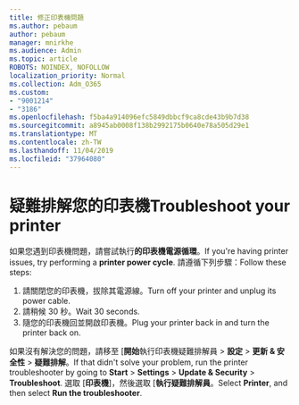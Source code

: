 ```yaml
---
title: 修正印表機問題
ms.author: pebaum
author: pebaum
manager: mnirkhe
ms.audience: Admin
ms.topic: article
ROBOTS: NOINDEX, NOFOLLOW
localization_priority: Normal
ms.collection: Adm_O365
ms.custom:
- "9001214"
- "3186"
ms.openlocfilehash: f5ba4a914096efc5849dbbcf9ca8cde43b9b7d38
ms.sourcegitcommit: a8945ab0008f138b2992175b0640e78a505d29e1
ms.translationtype: MT
ms.contentlocale: zh-TW
ms.lasthandoff: 11/04/2019
ms.locfileid: "37964080"
---
```

# <a name="troubleshoot-your-printer"></a><span data-ttu-id="b1f33-102">疑難排解您的印表機</span><span class="sxs-lookup"><span data-stu-id="b1f33-102">Troubleshoot your printer</span></span>

<span data-ttu-id="b1f33-103">如果您遇到印表機問題，請嘗試執行**的印表機電源循環**。</span><span class="sxs-lookup"><span data-stu-id="b1f33-103">If you're having printer issues, try performing a **printer power cycle**.</span></span> <span data-ttu-id="b1f33-104">請遵循下列步驟：</span><span class="sxs-lookup"><span data-stu-id="b1f33-104">Follow these steps:</span></span>

1. <span data-ttu-id="b1f33-105">請關閉您的印表機，拔除其電源線。</span><span class="sxs-lookup"><span data-stu-id="b1f33-105">Turn off your printer and unplug its power cable.</span></span>
2. <span data-ttu-id="b1f33-106">請稍候 30 秒。</span><span class="sxs-lookup"><span data-stu-id="b1f33-106">Wait 30 seconds.</span></span>
3. <span data-ttu-id="b1f33-107">隨您的印表機回並開啟印表機。</span><span class="sxs-lookup"><span data-stu-id="b1f33-107">Plug your printer back in and turn the printer back on.</span></span>

<span data-ttu-id="b1f33-108">如果沒有解決您的問題，請移至 [**開始**執行印表機疑難排解員 > **設定** > **更新 & 安全性** > **疑難排解**。</span><span class="sxs-lookup"><span data-stu-id="b1f33-108">If that didn't solve your problem, run the printer troubleshooter by going to **Start** > **Settings** > **Update & Security** > **Troubleshoot**.</span></span> <span data-ttu-id="b1f33-109">選取 [**印表機**]，然後選取 [**執行疑難排解員**。</span><span class="sxs-lookup"><span data-stu-id="b1f33-109">Select **Printer**, and then select **Run the troubleshooter**.</span></span>